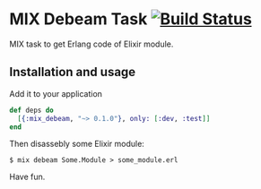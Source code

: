 # MIX Debeam Task [![Build Status](https://travis-ci.org/surik/mix_debeam.svg?branch=master)](https://travis-ci.org/surik/mix_debeam)

MIX task to get Erlang code of Elixir module.

## Installation and usage

Add it to your application

```elixir
def deps do
  [{:mix_debeam, "~> 0.1.0"}, only: [:dev, :test]]
end
```

Then disassebly some Elixir module:

    $ mix debeam Some.Module > some_module.erl

Have fun.

